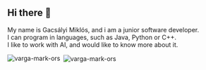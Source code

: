 ## Hi there 👋

My name is Gacsályi Miklós, and i am a junior software developer.\
I can program in languages, such as Java, Python or C++.\
I like to work with AI, and would like to know more about it.

<p align="left">
</p>

<p><img align="left" src="https://github-readme-stats.vercel.app/api/top-langs?username=0GMiklos0&show_icons=true&locale=en&layout=compact" alt="varga-mark-ors" /></p>

<p>&nbsp;<img align="center" src="https://github-readme-stats.vercel.app/api?username=0GMiklos0&show_icons=true&locale=en" alt="varga-mark-ors" /></p>

